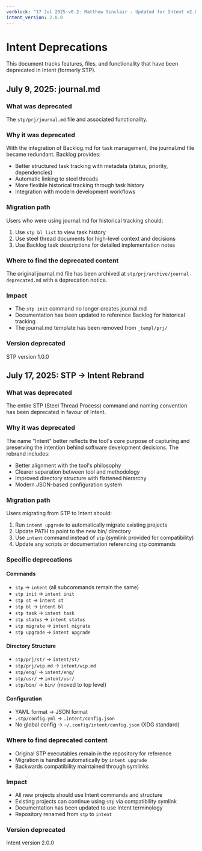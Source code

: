 ```yaml
---
verblock: "17 Jul 2025:v0.2: Matthew Sinclair - Updated for Intent v2.0.0"
intent_version: 2.0.0
---
```

# Intent Deprecations

This document tracks features, files, and functionality that have been deprecated in Intent (formerly STP).

## July 9, 2025: journal.md

### What was deprecated

The `stp/prj/journal.md` file and associated functionality.

### Why it was deprecated

With the integration of Backlog.md for task management, the journal.md file became redundant. Backlog provides:

- Better structured task tracking with metadata (status, priority, dependencies)
- Automatic linking to steel threads
- More flexible historical tracking through task history
- Integration with modern development workflows

### Migration path

Users who were using journal.md for historical tracking should:

1. Use `stp bl list` to view task history
2. Use steel thread documents for high-level context and decisions
3. Use Backlog task descriptions for detailed implementation notes

### Where to find the deprecated content

The original journal.md file has been archived at `stp/prj/archive/journal-deprecated.md` with a deprecation notice.

### Impact

- The `stp init` command no longer creates journal.md
- Documentation has been updated to reference Backlog for historical tracking
- The journal.md template has been removed from `_templ/prj/`

### Version deprecated

STP version 1.0.0

## July 17, 2025: STP → Intent Rebrand

### What was deprecated

The entire STP (Steel Thread Process) command and naming convention has been deprecated in favour of Intent.

### Why it was deprecated

The name "Intent" better reflects the tool's core purpose of capturing and preserving the intention behind software development decisions. The rebrand includes:
- Better alignment with the tool's philosophy
- Clearer separation between tool and methodology
- Improved directory structure with flattened hierarchy
- Modern JSON-based configuration system

### Migration path

Users migrating from STP to Intent should:
1. Run `intent upgrade` to automatically migrate existing projects
2. Update PATH to point to the new bin/ directory
3. Use `intent` command instead of `stp` (symlink provided for compatibility)
4. Update any scripts or documentation referencing `stp` commands

### Specific deprecations

#### Commands
- `stp` → `intent` (all subcommands remain the same)
- `stp init` → `intent init`
- `stp st` → `intent st`
- `stp bl` → `intent bl`
- `stp task` → `intent task`
- `stp status` → `intent status`
- `stp migrate` → `intent migrate`
- `stp upgrade` → `intent upgrade`

#### Directory Structure
- `stp/prj/st/` → `intent/st/`
- `stp/prj/wip.md` → `intent/wip.md`
- `stp/eng/` → `intent/eng/`
- `stp/usr/` → `intent/usr/`
- `stp/bin/` → `bin/` (moved to top level)

#### Configuration
- YAML format → JSON format
- `.stp/config.yml` → `.intent/config.json`
- No global config → `~/.config/intent/config.json` (XDG standard)

### Where to find deprecated content

- Original STP executables remain in the repository for reference
- Migration is handled automatically by `intent upgrade`
- Backwards compatibility maintained through symlinks

### Impact

- All new projects should use Intent commands and structure
- Existing projects can continue using `stp` via compatibility symlink
- Documentation has been updated to use Intent terminology
- Repository renamed from `stp` to `intent`

### Version deprecated

Intent version 2.0.0
